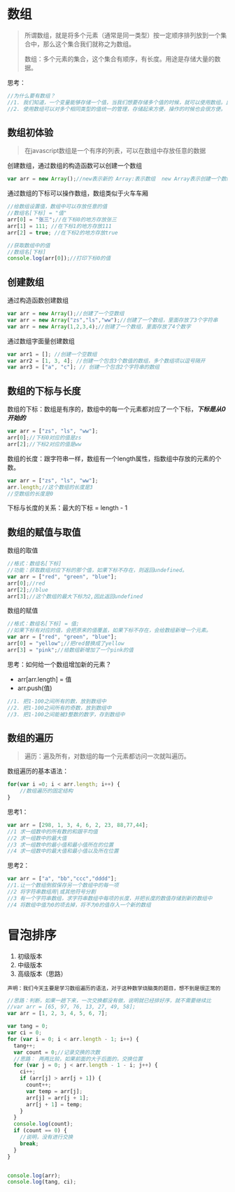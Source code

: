 
# 数组

> 所谓数组，就是将多个元素（通常是同一类型）按一定顺序排列放到一个集合中，那么这个集合我们就称之为数组。
>
> 数组：多个元素的集合，这个集合有顺序，有长度。用途是存储大量的数据。

思考：

```javascript
//为什么要有数组？
//1. 我们知道，一个变量能够存储一个值，当我们想要存储多个值的时候，就可以使用数组。比如存储一个班级里面所有学生的姓名。
//2. 使用数组可以对多个相同类型的值统一的管理，存储起来方便，操作的时候也会很方便。
```

## 数组初体验

> 在javascript数组是一个有序的列表，可以在数组中存放任意的数据

创建数组，通过数组的构造函数可以创建一个数组

```javascript
var arr = new Array();//new表示新的 Array:表示数组  new Array表示创建一个数组。
```

通过数组的下标可以操作数组，数组类似于火车车厢

```javascript
//给数组设置值，数组中可以存放任意的值
//数组名[下标] = "值"    
arr[0] = "张三";//在下标0的地方存放张三
arr[1] = 111; //在下标1的地方存放111
arr[2] = true; //在下标2的地方存放true
```

```javascript
//获取数组中的值
//数组名[下标]
console.log(arr[0]);//打印下标0的值
```

## 创建数组

通过构造函数创建数组

```javascript
var arr = new Array();//创建了一个空数组
var arr = new Array("zs","ls","ww");//创建了一个数组，里面存放了3个字符串
var arr = new Array(1,2,3,4);//创建了一个数组，里面存放了4个数字
```

通过数组字面量创建数组

```javascript
var arr1 = []; //创建一个空数组
var arr2 = [1, 3, 4]; //创建一个包含3个数值的数组，多个数组项以逗号隔开
var arr3 = ["a", "c"]; // 创建一个包含2个字符串的数组
```

## 数组的下标与长度

数组的下标：数组是有序的，数组中的每一个元素都对应了一个下标，***下标是从0开始的***

```javascript
var arr = ["zs", "ls", "ww"];
arr[0];//下标0对应的值是zs
arr[2];//下标2对应的值是ww
```

数组的长度：跟字符串一样，数组有一个length属性，指数组中存放的元素的个数。

```javascript
var arr = ["zs", "ls", "ww"];
arr.length;//这个数组的长度是3
//空数组的长度是0
```

下标与长度的关系：最大的下标 = length - 1

## 数组的赋值与取值

数组的取值

```javascript
//格式：数组名[下标]
//功能：获取数组对应下标的那个值，如果下标不存在，则返回undefined。
var arr = ["red", "green", "blue"];
arr[0];//red
arr[2];//blue
arr[3];//这个数组的最大下标为2,因此返回undefined
```

数组的赋值

```javascript
//格式：数组名[下标] = 值;
//如果下标有对应的值，会把原来的值覆盖，如果下标不存在，会给数组新增一个元素。
var arr = ["red", "green", "blue"];
arr[0] = "yellow";//把red替换成了yellow
arr[3] = "pink";//给数组新增加了一个pink的值
```

思考：如何给一个数组增加新的元素？

+ arr[arr.length] = 值
+ arr.push(值)

```javascript
//1. 把1-100之间所有的数，放到数组中
//2. 把1-100之间所有的奇数，放到数组中
//3. 把1-100之间能被3整数的数字，存到数组中
```

## 数组的遍历

> 遍历：遍及所有，对数组的每一个元素都访问一次就叫遍历。

数组遍历的基本语法：

```javascript
for(var i =0; i < arr.length; i++) {
	//数组遍历的固定结构
}
```

思考1：

```javascript
var arr = [298, 1, 3, 4, 6, 2, 23, 88,77,44];
//1 求一组数中的所有数的和跟平均值
//2 求一组数中的最大值
//3 求一组数中的最小值和最小值所在的位置
//4 求一组数中的最大值和最小值以及所在位置
```

思考2：

```javascript
var arr = ["a", "bb","ccc","dddd"];
//1.让一个数组倒叙保存另一个数组中的每一项
//2 将字符串数组用|或其他符号分割
//3 有一个字符串数组，求字符串数组中每项的长度，并把长度的数值存储到新的数组中
//4 将数组中值为0的项去掉，将不为0的值存入一个新的数组
```

# 冒泡排序

1. 初级版本
2. 中级版本
3. 高级版本（思路）

`声明：我们今天主要是学习数组遍历的语法，对于这种数学烧脑类的题目，想不到是很正常的`

```javascript
//思路：判断，如果一趟下来，一次交换都没有做，说明就已经排好序，就不需要继续比
//var arr = [65, 97, 76, 13, 27, 49, 58];
var arr = [1, 2, 3, 4, 5, 6, 7];

var tang = 0;
var ci = 0;
for (var i = 0; i < arr.length - 1; i++) {
  tang++;
  var count = 0;//记录交换的次数
  //思路： 两两比较，如果前面的大于后面的，交换位置
  for (var j = 0; j < arr.length - 1 - i; j++) {
    ci++;
    if (arr[j] > arr[j + 1]) {
      count++;
      var temp = arr[j];
      arr[j] = arr[j + 1];
      arr[j + 1] = temp;
    }
  }
  console.log(count);
  if (count == 0) {
    //说明，没有进行交换
    break;
  }
}


console.log(arr);
console.log(tang, ci);
```













